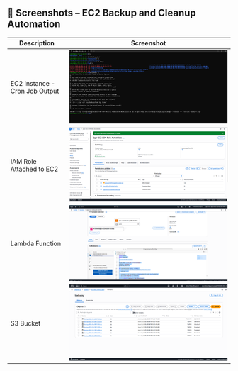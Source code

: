 ## 📸 Screenshots – EC2 Backup and Cleanup Automation

| Description                    | Screenshot |
|-------------------------------|------------|
| EC2 Instance - Cron Job Output | ![](ScreenShots/EC2%20Instance_Cron%20Job%20Output.png) |
| IAM Role Attached to EC2       | ![](ScreenShots/IAM%20Role%20Attached%20to%20EC2.png)    |
| Lambda Function                | ![](ScreenShots/Lambda%20Function.png)                   |
| S3 Bucket                      | ![](ScreenShots/S3%20Bucket.png)                         |
